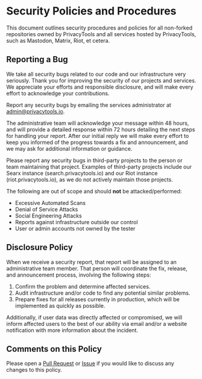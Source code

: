 # Security Policies and Procedures

This document outlines security procedures and policies for all non-forked repositories owned by PrivacyTools and all services hosted by PrivacyTools, such as Mastodon, Matrix, Riot, et cetera.

## Reporting a Bug

We take all security bugs related to our code and our infrastructure very seriously. Thank you for improving the security of our projects and services. We appreciate your efforts and responsible disclosure, and will make every effort to acknowledge your contributions.

Report any security bugs by emailing the services administrator at [admin@privacytools.io](mailto:admin@privacytools.io).

The administrative team will acknowledge your message within 48 hours, and will provide a detailed response within 72 hours detailing the next steps for handling your report. After our initial reply we will make every effort to keep you informed of the progress towards a fix and announcement, and we may ask for additional information or guidance.

Please report any security bugs in third-party projects to the person or team maintaining that project. Examples of third-party projects include our Searx instance (search.privacytools.io) and our Riot instance (riot.privacytools.io), as we do not actively maintain those projects.

The following are out of scope and should **not** be attacked/performed:

* Excessive Automated Scans
* Denial of Service Attacks
* Social Engineering Attacks
* Reports against infrastructure outside our control
* User or admin accounts not owned by the tester

## Disclosure Policy

When we receive a security report, that report will be assigned to an administrative team member. That person will coordinate the fix, release, and announcement process, involving the following steps:

1. Confirm the problem and determine affected services.
2. Audit infrastructure and/or code to find any potential similar problems.
3. Prepare fixes for all releases currently in production, which will be implemented as quickly as possible.

Additionally, if user data was directly affected or compromised, we will inform affected users to the best of our ability via email and/or a website notification with more information about the incident.

## Comments on this Policy

Please open a [Pull Request](https://github.com/privacytoolsIO/.github/pulls) or [Issue](https://github.com/privacytoolsIO/.github/issues) if you would like to discuss any changes to this policy.
